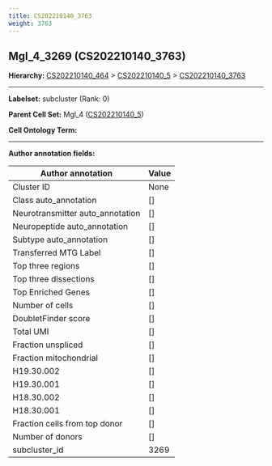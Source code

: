 ```yaml
---
title: CS202210140_3763
weight: 3763
---
```

## Mgl_4_3269 (CS202210140_3763)
<b>Hierarchy: </b>
[CS202210140_464](../CS202210140_464) >
[CS202210140_5](../CS202210140_5) >
[CS202210140_3763](../CS202210140_3763)

---


**Labelset:** subcluster (Rank: 0)

**Parent Cell Set:** Mgl_4 ([CS202210140_5](../CS202210140_5))



**Cell Ontology Term:** 

[MARKER GENES.]: #


---

[TRANSFERRED ANNOTATIONS.]: #


[AUTHOR ANNOTATION FIELDS.]: #


**Author annotation fields:**

| Author annotation | Value |
|-------------------|-------|
|Cluster ID|None|
|Class auto_annotation|[]|
|Neurotransmitter auto_annotation|[]|
|Neuropeptide auto_annotation|[]|
|Subtype auto_annotation|[]|
|Transferred MTG Label|[]|
|Top three regions|[]|
|Top three dissections|[]|
|Top Enriched Genes|[]|
|Number of cells|[]|
|DoubletFinder score|[]|
|Total UMI|[]|
|Fraction unspliced|[]|
|Fraction mitochondrial|[]|
|H19.30.002|[]|
|H19.30.001|[]|
|H18.30.002|[]|
|H18.30.001|[]|
|Fraction cells from top donor|[]|
|Number of donors|[]|
|subcluster_id|3269|

